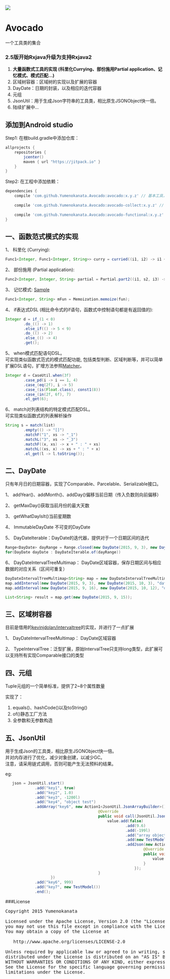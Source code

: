 [![](https://jitpack.io/v/Yumenokanata/Avocado.svg)](https://jitpack.io/#Yumenokanata/Avocado)

# Avocado
一个工具类的集合

### 2.5版开始Rxjava升级为支持Rxjava2

1. __大量函数式工具的实现 (科里化Currying、部份施用Partial application、记忆模式、模式匹配...)__
2. 区域树容器：区域树的实现以及扩展的容器  
3. DayDate：日期的封装，以及相应的迭代容器  
4. 元组  
5. JsonUtil：用于生成Json字符串的工具类，相比原生JSONObject快一倍。  
6. 陆续扩展中...  

## 添加到Android studio
Step1: 在根build.gradle中添加仓库：
```groovy
allprojects {
	repositories {
        jcenter()
		maven { url "https://jitpack.io" }
	}
}
```

Step2: 在工程中添加依赖：
```groovy
dependencies {
    compile 'com.github.Yumenokanata.Avocado:avocado:x.y.z' // 基本工具，包括反射工具、基本扩展Model等
    
    compile 'com.github.Yumenokanata.Avocado:avocado-collect:x.y.z' // 区域树容器
    
    compile 'com.github.Yumenokanata.Avocado:avocado-functional:x.y.z' // 函数范式工具的实现
}
```

## 

## 一、函数范式模式的实现

1、 科里化 (Currying):  
```java
Func1<Integer, Func1<Integer, String>> curry = curried((i1, i2) -> i1 + "+" + i2)
```

2、 部份施用 (Partial application):
```java
Func2<Integer, Integer, String> partial = Partial.part2((i1, s2, i3) -> i1 + "+" + s2 + "+" + i3, "2");
```

3、 记忆模式:
[Sample](https://github.com/Yumenokanata/Avocado/blob/master/avocado-functional/src/test/java/indi/yume/tools/avocado/functional/MemoziedTest.java)

```java
Func1<Integer, String> mFun = Memoization.memoize(fun);
```

4、 if表达式DSL (相比命令式的if语句，函数式中控制语句都是有返回值的):
```java
Integer d = if_(1 < 0)
        .do_(() -> 1)
        .else_if(() -> 5 < 9)
        .do_(() -> 2)
        .else_(() -> 4)
        .get();
```

5、 when模式匹配语句DSL。   
可实现类似函数式范式的模式匹配功能, 包括类型判断、区域判断等，并可以简单扩展DSL语句，扩增方法参照[Matcher](https://github.com/Yumenokanata/Avocado/blob/master/avocado-functional/src/main/java/indi/yume/tools/avocado/functional/matching/Matcher.java)。  

```java
Integer d = CaseUtil.when(3f)
        .case_pd(i -> i == 1, 4)
        .case_(eq(2f), i -> 5)
        .case_(is(Float.class), const1(8))
        .case_(in(2f, 6f), 7)
        .el_get(6);
```

6、 match对列表结构的特定模式匹配DSL。     
可实现类似函数式的列表解析操作

```java
String s = match(list)
        .empty(() -> "[]")
        .matchF("1", xs -> "_1")
        .matchL("3", xs -> "_3")
        .matchF((x, xs) -> x + " : " + xs)
        .matchL((xs, x) -> xs + " : " + x)
        .el_get(l -> l.toString());
```


## 二、DayDate

只有年月日的日期容器，实现了Comparable<DayDate>、Parcelable、Serializable接口。

1、 addYear()、addMonth()、addDay()偏移当前日期（传入负数则向前偏移）

2、 getMaxDay()获取当前月份的最大天数

3、 getWhatDayIsIt()当前星期数

4、 ImmutableDayDate 不可变的DayDate

5、 DayDateIterable：DayDate的迭代器，提供对于一个日期区间的迭代
```java
Range<DayDate> dayRange = Range.closed(new DayDate(2015, 9, 3), new DayDate(2016, 9, 3));
for(DayDate dayDate : DayDateIterable.of(dayRange))
```

6、 DayDateIntervalTreeMultimap： DayDate区域容器，保存日期区间与相应数据的对应关系（区间可重复）
```java
DayDateIntervalTreeMultimap<String> map = new DayDateIntervalTreeMultimap<>();
map.addInterval(new DayDate(2015, 9, 3), new DayDate(2015, 10, 3), "data1");
map.addInterval(new DayDate(2015, 9, 16), new DayDate(2015, 10, 12), "data2");

List<String> result = map.get(new DayDate(2015, 9, 15));
```

## 三、区域树容器

目前是借用的[kevinjdolan/intervaltree](https://github.com/kevinjdolan/intervaltree)的实现，并进行了一点扩展

1、 DayDateIntervalTreeMultimap： DayDate区域容器

2、 TypeIntervalTree：泛型扩展，原始IntervalTree只支持long类型，此扩展可以支持所有实现Comparable接口的类型

## 四、元组

Tuple元组的一个简单标准，提供了2~8个属性数量

实现了：  
1. equals()、hashCode()以及toString()  
2. of()静态工厂方法  
3. 全参数和无参数构造  

## 五、JsonUtil

用于生成Json的工具类，相比原生JSONObject快一倍。  
并对内存进行了优化，减少对象创建，以减少GC。  
注意，请采用链式调用，否则可能产生无法预料的结果。  

eg:
```java
   json = JsonUtil.start()
             .add("key1", true)
             .add("key2", 1.0)
             .add("key3", -1200l)
             .add("key4", "object test")
             .addArray("key6", new Action1<JsonUtil.JsonArrayBuilder>() {
                                         @Override
                                         public void call(JsonUtil.JsonArrayBuilder value) {
                                             value.add(false)
                                                     .add(9.6)
                                                     .add(-199l)
                                                     .add("array object test")
                                                     .add(new TestModel())
                                                     .addJson(new Action1<JsonUtil.JsonBuilder>() {
                                                             @Override
                                                             public void call(JsonUtil.JsonBuilder value) {
                                                                 value.add("sub key", "sub object");
                                                             }
                                                         });
                                         }
                    })
             .add("key6", 999)
             .add("key7", new TestModel())
             .end();
```


###License
<pre>
Copyright 2015 Yumenokanata

Licensed under the Apache License, Version 2.0 (the "License");
you may not use this file except in compliance with the License.
You may obtain a copy of the License at

   http://www.apache.org/licenses/LICENSE-2.0

Unless required by applicable law or agreed to in writing, software
distributed under the License is distributed on an "AS IS" BASIS,
WITHOUT WARRANTIES OR CONDITIONS OF ANY KIND, either express or implied.
See the License for the specific language governing permissions and
limitations under the License.
</pre>
